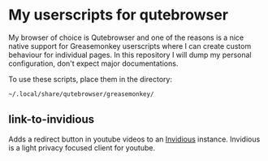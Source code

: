# My userscripts for qutebrowser

My browser of choice is Qutebrowser and one of the reasons is a nice native support for
Greasemonkey userscripts where I can create custom behaviour for individual pages.
In this repository I will dump my personal configuration, don't expect major documentations.

To use these scripts, place them in the directory: 
```bash
~/.local/share/qutebrowser/greasemonkey/
```

## link-to-invidious
Adds a redirect button in youtube videos to an [Invidious](https://invidious.io/) instance.
Invidious is a light privacy focused client for youtube.
